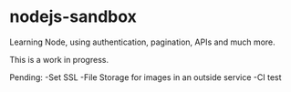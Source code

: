 # nodejs-sandbox
Learning Node, using authentication, pagination, APIs and much more.

This is a work in progress.

Pending:
-Set SSL
-File Storage for images in an outside service
-CI test
 